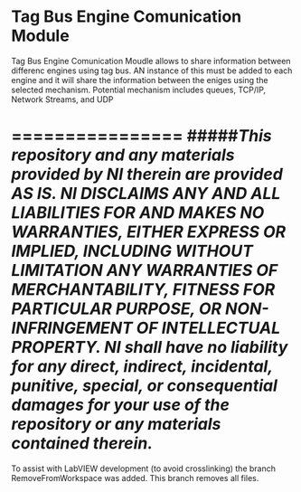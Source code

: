 Tag Bus Engine Comunication Module
==============

Tag Bus Engine Comunication Moudle allows to share information between differenc engines using tag bus.  AN instance of this must be added to each engine and it will share the information between the eniges using the selected mechanism.
Potential mechanism includes queues, TCP/IP, Network Streams, and UDP

================
#####*This repository and any materials provided by NI therein are provided AS IS. NI DISCLAIMS ANY AND ALL LIABILITIES FOR AND MAKES NO WARRANTIES, EITHER EXPRESS OR IMPLIED, INCLUDING WITHOUT LIMITATION ANY WARRANTIES OF MERCHANTABILITY, FITNESS FOR  PARTICULAR PURPOSE, OR NON-INFRINGEMENT OF INTELLECTUAL PROPERTY. NI shall have no liability for any direct, indirect, incidental, punitive, special, or consequential damages for your use of the repository or any materials contained therein.*
================

To assist with LabVIEW development (to avoid crosslinking) the branch RemoveFromWorkspace was added. This branch removes all files.
